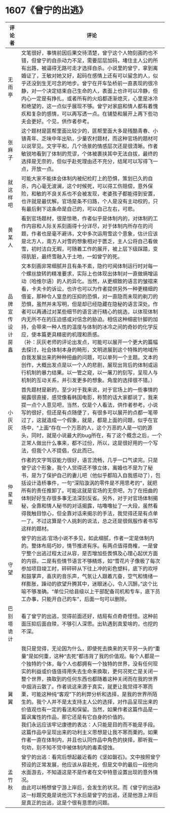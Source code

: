 # 1607《曾宁的出逃》

评论者 | 评论 |
|---|---|
无雨亭|文笔很好，事情前因后果交待清楚，曾宁这个人物刻画的也不错，但曾宁的自杀动力不足，需要层层加码，堵住主人公的所有出路，被逼得无路可走才选择自杀。小说里的曾宁，拿到离婚证了，王敏对她又好，起码在感情上还有可以留念的人，似乎还没到生无可念的地步。曾宁在开车坠桥前一直表现的很冷静，对一个决定结束自己生命的人，表面上也许可以冷静，但内心一定是有挣扎，或者所有的火焰都逐渐熄灭，心里是冰冷和绝望的，这一点似乎展现不够。曾宁对家庭和情人都有着愧疚和复杂的感情，可以再写透一点。在铺垫和展开上再下些功夫会更好。个见，供作者参考。
张麻子|这个题材是匪帮里面比较少的，匪帮里面大多是残酷青春、小镇青年、乏味中年出轨，少量农村题材，而这种官场的题材可以说罕见。文字平和，几个场景的情感层次还是很清晰。作者敏锐地看到了体制的荒谬，个体被裹挟其中无法自拔，最终的选择是无奈的，但似乎赴死理由还不充分，结尾可以写得飞一点，开放一点。
就这样吧|可能大家不能体会体制内被纪检盯上的恐惧，策划已久的自杀，内心毫无波澜，这个时候死，可以得工伤赔偿，意外保险，和敏的不良关系也不会被发现，老婆孩子都能得到安置，也许就是最优解。官场是条不归路，个人是没有主动权的，只有最后剩下这条命是自己的，可以自己左右，可悲。
黄某人|看到官场题材，很是惊艳，作者似乎是体制内的，对体制的工作内容和人际关系刻画得十分详尽，对于体制内所存在的问题，作者也是毫不避讳，文中多次运用雪这个意象，估计应该是北方人，南方人对雪的想象相对于匮乏，主人公将自己看做雪，初时洁白无暇，可随着工作的展开，被上层下级踩踏，变得肮脏，最终雪融入于土地，一如曾宁的死。
品牌宣传设计房鑫|文本刻画非常细腻并且有条不紊，隐约可闻体制运行时对每一个螺丝旋转的精准要求，实际上也体现出体制对一直做熵增运动（哈维尔语）的人的异化。当然，从更细致的语言的皱褶来看，卡夫卡的诉讼，也许也可以为作者提供另外一种更精细的借鉴，那种令人窒息的压抑的恐惧，对一直隐而未现的剃刀的恐惧，虽然并未写明，但是却已经隐藏在隐秘的语言深处。作者可以再通过对某些细节的语言进行精心的挑选，以体现体制内无所不在的压迫感或对信念的胁迫。相信这种细密针脚的加持，会带来一种人性的温度与体制的冰冷之间的奇妙的化学反应，使本篇更具精密的机理和质感。<br/>（补：灰灰老师的评论出发点，可能可以展开一个更大的篇幅去探讨，社会体制本身的畸形，文明进展到这个特殊的地域所自我发展出来的种种扭曲的问题，可以单列一个主题。文本的创作，大概出发点是以一个人的悲剧，展现出背后的体制或运行机制的暴力结果。以一管之窥，以一屠刀的刻写，呈现人与机制的互动关系，并引发更多的想象。角度的选择很不错。）
小灰灰|首先题材是新的，至少对于我来说，对于官场上的一些事情的揭露很直接，感觉像看韩国电影，称赞的话大家都说了，我来提一点个人意见吧，当然，仅是个人看法，供作者参考。小说写的很好，但还是有点随便了，有很多可以展开的点都一笔带过了，这就造成一个假象，就是，都是上面的问题，似乎在官场中，“上面”存在一个万恶的人，这个万恶的人是一切的源头，同时，就是小说最大的bug所在，有了这个概念之后，一个正常人做出什么事来，都不过份，所以，这是很好用的一个写法，但我个人不提倡，仅此而已。
仲星星|作者的文字驾驭能力很好，语言流畅，几乎一口气读完。只是曾宁这个形象，我个人觉得还不够立体，离婚也不是为了秘书，是为了保护自己的妻儿吧（他似乎都陷入自我感动了），包括设计造桥事件，一句“深陷漩涡的零件是不用思考的”，就把所有的责任推卸了。可能这就是官场的无奈吧，为了在扭曲的体制好好生存很多事无法深刻反省。另外，对于对官场体制揭秘，全靠和情人秘书的对话揭露，咕噜噜扯了一大段，虽然看得我触目惊心，但全靠对话来揭示的手法，我觉得还是有点单一了。不过这算是个人挑刺的说法，总之还是很佩服作者书写这样的题材。
守望|曾宁的出逃:官场小说不多见，如此细腻，作者一定是体制内的。整体布局巧妙，情节推进有序。有两点值得商榷，一是曾宁整个出逃过程太过从容，是否增加些畏惧及心理心起伏方面的内容。二是有些情节语言不够精炼，如“雪花片子像极了每次参加项目竣工时，砰砰砰从下往上冲的彩色塑料，底下的欢呼和鼓掌声，喜庆的音乐声，气氛让人跟着亢奋，空气和情绪一样膨胀，躁动的欲望升腾其中，迷眼迷心，令人沉醉。”这个比喻不够准确。“单位只给县级以上干部配备司机和专车，底下员工办事，只能开自己的车”，后面一句可以删除。
巴别塔诡计|看了曾宁的出逃，觉得前面还好，结局有点奇奇怪怪。这种前面压抑后面自赎，不够引人深思。出轨遇到真爱啥的，也挖的不深。
冀翼|我只是觉得，无论因为什么，即使死去换来的天平另一头的“重量”是如何重，这种“去死”都违背了我的价值观。每个人都是一个独特的个体，每个人也都拥有一个独特的世界，没有任何现实的利益或价值值得用失去生命来换取，更何况死亡是关闭一整个世界，换取到的任何东西也都随着这种关闭而在我的世界中烟消云散了。作者说这来源于真实，就更让我觉得不寒而栗，可能这种纯“客观”下的利弊分析和选择，是我的世界所陌生的。我个人并不是太支持主人公的选择，对作品呈现出来的价值观也有一定的看法和保留。当然，如果作者这篇作品是一篇讽寓性的作品，那它还是有它自身的价值的。<br/> 我们永远应该牢记康德的表达：人只能是目的而不能是手段。这篇作品中呈现出来的功利主义思想是让我不寒而栗的。如果作者一直在体制内，并且也认同作品中角色的抉择，那听我一句劝，别不知不觉中被体制内的毒素侵蚀。
孟竹秋|曾宁的出逃：看完后想起最近看的《坚如磐石》。文中按照曾宁预设的正常发展，他应该从容赴死，但是文中的最后一段他向水面游去，不知道这是不是作者在文中特意设置出现的意外情况。<br/>由此可以畅想曾宁游上岸后，会发生的状况。而《曾宁的出逃》这一标题究竟是说他沉下水后是曾宁的出逃，还是他游上岸后是真正的出逃，这是个很有意思的问题。
